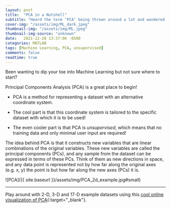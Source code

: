 ```yaml
---
layout: post
title:  "PCA in a Nutshell"
subtitle: "Heard the term ‘PCA’ being thrown around a lot and wondered what all the fuss is about?"
cover-img: "/assets/img/ML_dark.jpeg"
thumbnail-img: "/assets/img/ML.jpeg"
thumbnail-img-source: "unknown"
date:   2021-12-28 13:37:06 -0500
categories: MATLAB
tags: [Machine Learning, PCA, unsupervised]
comments: false
readtime: true
---
```


Been wanting to dip your toe into Machine Learning but not sure where to start?

Principal Components Analysis (PCA) is a great place to begin!

* PCA is a method for representing a dataset with an alternative coordinate system.

* The cool part is that this coordinate system is tailored to the specific dataset with which it is to be used!

* The even cooler part is that PCA is _unsupervised_, which means that no training data and only minimal user input are required! 

The idea behind PCA is that it constructs new variables that are linear combinations of the original variables. These new variables are called the principal components (PCs), and any sample from the dataset can be expressed in terms of these PCs. Think of them as new directions in space, and any data point is represented not by how far along the original axes (e.g. x, y) the point is but how far along the new axes (PCs) it is.

![PCA]({{ site.baseurl }}/assets/img/PCA_2d_example.jpg#small)

---

Play around with 2-D, 3-D and 17-D example datasets using this [cool online visualization of PCA](https://setosa.io/ev/principal-component-analysis/){:target="_blank"}.
